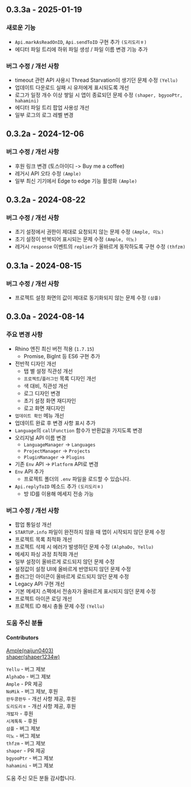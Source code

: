 ## 0.3.3a - 2025-01-19
### 새로운 기능
+ `Api.markAsReadOnID`, `Api.sendToID` 구현 추가 `(도리도리ㅎ)`
+ 에디터 파일 트리에 하위 파일 생성 / 파일 이름 변경 기능 추가

### 버그 수정 / 개선 사항
+ timeout 관련 API 사용시 Thread Starvation이 생기던 문제 수정 `(Yellu)`
+ 업데이트 다운로드 실패 시 유저에게 표시되도록 개선
+ 로그가 일정 개수 이상 쌓일 시 앱이 종료되던 문제 수정 `(shaper, bgyooPtr, hahamini)`
+ 에디터 파일 트리 팝업 사용성 개선
+ 일부 로그의 로그 레벨 변경

## 0.3.2a - 2024-12-06
### 버그 수정 / 개선 사항
+ 후원 링크 변경 (토스아이디 -> Buy me a coffee)
+ 레거시 API 오타 수정 `(Ample)`
+ 일부 최신 기기에서 Edge to edge 기능 활성화 `(Ample)`

## 0.3.2a - 2024-08-22
### 버그 수정 / 개선 사항
+ 초기 설정에서 권한이 제대로 요청되지 않는 문제 수정 `(Ample, 미노)`
+ 초기 설정이 반복되어 표시되는 문제 수정 `(Ample, 미노)`
+ 레거시 `response` 이벤트의 `replier`가 올바르게 동작하도록 구현 수정 `(thfzm)`

## 0.3.1a - 2024-08-15
### 버그 수정 / 개선 사항
+ 프로젝트 설정 화면의 값이 제대로 동기화되지 않는 문제 수정 `(삼플)`

## 0.3.0a - 2024-08-14
### 주요 변경 사항
+ Rhino 엔진 최신 버전 적용 (`1.7.15`)
  + Promise, BigInt 등 ES6 구현 추가
+ 전반적 디자인 개선
  + 탭 별 설정 직관성 개선
  + `프로젝트`/`플러그인` 목록 디자인 개선
  + 색 대비, 직관성 개선
  + 로그 디자인 변경
  + 초기 설정 화면 재디자인
  + 로고 화면 재디자인
+ `업데이트 확인` 메뉴 개선
+ 업데이트 완료 후 변경 사항 표시 추가
+ `Language`의 `callFunction` 함수가 반환값을 가지도록 변경
+ 오리지널 API 이름 변경
  + `LanguageManager` -> `Languages`
  + `ProjectManager` -> `Projects`
  + `PluginManager` -> `Plugins`
+ 기존 `Env` API -> `Platform` API로 변경
+ `Env` API 추가
  + 프로젝트 폴더의 `.env` 파일을 로드할 수 있습니다.
+ `Api.replyToID` 메소드 추가 `(도리도리ㅎ)`
  + 방 ID를 이용해 메세지 전송 가능

### 버그 수정 / 개선 사항
+ 팝업 통일성 개선
+ `STARTUP.info` 파일이 완전하지 않을 때 앱이 시작되지 않던 문제 수정
+ 프로젝트 목록 최적화 개선
+ 프로젝트 삭제 시 에러가 발생하던 문제 수정 `(AlphaDo, Yellu)`
+ 메세지 파싱 과정 최적화 개선
+ 일부 설정이 올바르게 로드되지 않던 문제 수정
+ 설정값이 설정 UI에 올바르게 반영되지 않던 문제 수정
+ 플러그인 아이콘이 올바르게 로드되지 않던 문제 수정
+ Legacy API 구현 개선
+ 기본 메세지 스펙에서 전송자가 올바르게 표시되지 않던 문제 수정
+ 프로젝트 아이콘 로딩 개선
+ 프로젝트 ID 해시 충돌 문제 수정 `(Yellu)`

### 도움 주신 분들
#### Contributors
[Ample(naijun0403)](https://github.com/naijun0403)  
[shaper(shaper1234w)](https://github.com/shaper12340w)

`Yellu` - 버그 제보  
`AlphaDo` - 버그 제보  
`Ample` - PR 제공  
`NoMik` - 버그 제보, 후원  
`완두콩완두` - 개선 사항 제공, 후원  
`도리도리ㅎ` - 개선 사항 제공, 후원  
`개밟자` - 후원  
`시계톡톡` - 후원  
`삼플` - 버그 제보  
`미노` - 버그 제보  
`thfzm` - 버그 제보  
`shaper` - PR 제공  
`bgyooPtr` - 버그 제보  
`hahamini` - 버그 제보  

도움 주신 모든 분들 감사합니다.
